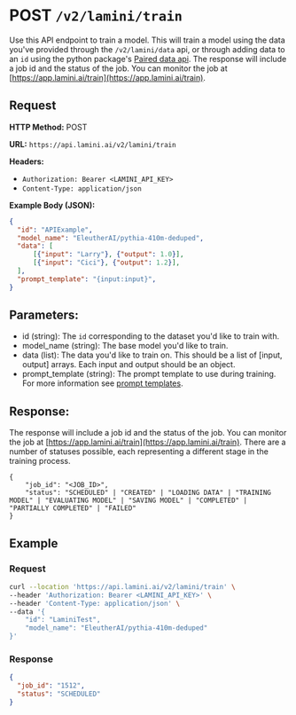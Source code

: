 # POST `/v2/lamini/train`

Use this API endpoint to train a model. This will train a model using the data you've provided through the `/v2/lamini/data` api, or through adding data to an `id` using the python package's [Paired data api](/rest_api/data_pairs/). The response will include a job id and the status of the job. You can monitor the job at [https://app.lamini.ai/train](https://app.lamini.ai/train).

## Request

**HTTP Method:** POST

**URL:** `https://api.lamini.ai/v2/lamini/train`

**Headers:**

- `Authorization: Bearer <LAMINI_API_KEY>`
- `Content-Type: application/json`

**Example Body (JSON):**

```json
{
  "id": "APIExample",
  "model_name": "EleutherAI/pythia-410m-deduped",
  "data": [
      [{"input": "Larry"}, {"output": 1.0}],
      [{"input": "Cici"}, {"output": 1.2}],
  ],
  "prompt_template": "{input:input}",
}
```

## Parameters:

- id (string): The `id` corresponding to the dataset you'd like to train with.
- model_name (string): The base model you'd like to train.
- data (list): The data you'd like to train on. This should be a list of [input, output] arrays. Each input and output should be an object.
- prompt_template (string): The prompt template to use during training. For more information see [prompt templates](/deprecated/Concepts/prompt_templates).

## Response:

The response will include a job id and the status of the job. You can monitor the job at [https://app.lamini.ai/train](https://app.lamini.ai/train). There are a number of statuses possible, each representing a different stage in the training process.

```
{
    "job_id": "<JOB_ID>",
    "status": "SCHEDULED" | "CREATED" | "LOADING DATA" | "TRAINING MODEL" | "EVALUATING MODEL" | "SAVING MODEL" | "COMPLETED" | "PARTIALLY COMPLETED" | "FAILED"
}
```

## Example

### Request

```bash
curl --location 'https://api.lamini.ai/v2/lamini/train' \
--header 'Authorization: Bearer <LAMINI_API_KEY>' \
--header 'Content-Type: application/json' \
--data '{
    "id": "LaminiTest",
    "model_name": "EleutherAI/pythia-410m-deduped"
}'
```

### Response

```json
{
  "job_id": "1512",
  "status": "SCHEDULED"
}
```
